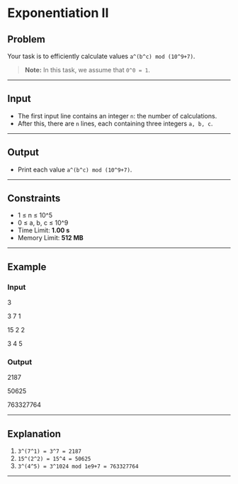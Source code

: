 # Exponentiation II

## Problem
Your task is to efficiently calculate values `a^(b^c) mod (10^9+7)`.

> **Note:** In this task, we assume that `0^0 = 1`.

---

## Input
- The first input line contains an integer `n`: the number of calculations.  
- After this, there are `n` lines, each containing three integers `a, b, c`.

---

## Output
- Print each value `a^(b^c) mod (10^9+7)`.

---

## Constraints
- 1 ≤ n ≤ 10^5  
- 0 ≤ a, b, c ≤ 10^9  
- Time Limit: **1.00 s**  
- Memory Limit: **512 MB**

---

## Example

### Input

3

3 7 1

15 2 2

3 4 5


### Output

2187

50625

763327764


---

## Explanation
1. `3^(7^1) = 3^7 = 2187`  
2. `15^(2^2) = 15^4 = 50625`  
3. `3^(4^5) = 3^1024 mod 1e9+7 = 763327764`  

---
